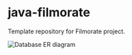 # java-filmorate
Template repository for Filmorate project.

![Database ER diagram](https://github.com/stanislavma/java-filmorate/assets/144703482/70282958-1090-439b-9ba6-9b0e5475cec9)
